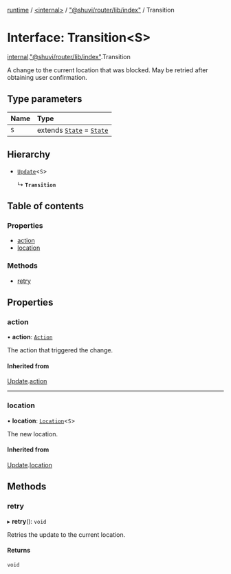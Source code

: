 [runtime](../overview.md) / [<internal\>](../modules/internal_.md) / ["@shuvi/router/lib/index"](../modules/internal_.__Users_user_project_shuvi_packages_router_lib_index_.md) / Transition

# Interface: Transition<S\>

[internal](../modules/internal_.md).["@shuvi/router/lib/index"](../modules/internal_.__Users_user_project_shuvi_packages_router_lib_index_.md).Transition

A change to the current location that was blocked. May be retried
after obtaining user confirmation.

## Type parameters

| Name | Type |
| :------ | :------ |
| `S` | extends [`State`](../modules/internal_.__Users_user_project_shuvi_packages_router_lib_index_.md#state) = [`State`](../modules/internal_.__Users_user_project_shuvi_packages_router_lib_index_.md#state) |

## Hierarchy

- [`Update`](internal_.__Users_user_project_shuvi_packages_router_lib_index_.Update.md)<`S`\>

  ↳ **`Transition`**

## Table of contents

### Properties

- [action](internal_.__Users_user_project_shuvi_packages_router_lib_index_.Transition.md#action)
- [location](internal_.__Users_user_project_shuvi_packages_router_lib_index_.Transition.md#location)

### Methods

- [retry](internal_.__Users_user_project_shuvi_packages_router_lib_index_.Transition.md#retry)

## Properties

### action

• **action**: [`Action`](../modules/internal_.__Users_user_project_shuvi_packages_router_lib_index_.md#action)

The action that triggered the change.

#### Inherited from

[Update](internal_.__Users_user_project_shuvi_packages_router_lib_index_.Update.md).[action](internal_.__Users_user_project_shuvi_packages_router_lib_index_.Update.md#action)

___

### location

• **location**: [`Location`](internal_.__Users_user_project_shuvi_packages_router_lib_index_.Location.md)<`S`\>

The new location.

#### Inherited from

[Update](internal_.__Users_user_project_shuvi_packages_router_lib_index_.Update.md).[location](internal_.__Users_user_project_shuvi_packages_router_lib_index_.Update.md#location)

## Methods

### retry

▸ **retry**(): `void`

Retries the update to the current location.

#### Returns

`void`
